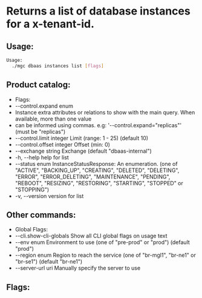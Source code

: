 # Returns a list of database instances for a x-tenant-id.

## Usage:
```bash
Usage:
  ./mgc dbaas instances list [flags]
```

## Product catalog:
- Flags:
- --control.expand enum
- Instance extra attributes or relations to show with the main query. When available, more than one value
- can be informed using commas. e.g: '--control.expand="replicas"' (must be "replicas")
- --control.limit integer     Limit (range: 1 - 25) (default 10)
- --control.offset integer   Offset (min: 0)
- --exchange string          Exchange (default "dbaas-internal")
- -h, --help                     help for list
- --status enum              InstanceStatusResponse: An enumeration. (one of "ACTIVE", "BACKING_UP", "CREATING", "DELETED", "DELETING", "ERROR", "ERROR_DELETING", "MAINTENANCE", "PENDING", "REBOOT", "RESIZING", "RESTORING", "STARTING", "STOPPED" or "STOPPING")
- -v, --version                  version for list

## Other commands:
- Global Flags:
- --cli.show-cli-globals   Show all CLI global flags on usage text
- --env enum               Environment to use (one of "pre-prod" or "prod") (default "prod")
- --region enum            Region to reach the service (one of "br-mgl1", "br-ne1" or "br-se1") (default "br-ne1")
- --server-url uri         Manually specify the server to use

## Flags:
```bash

```

